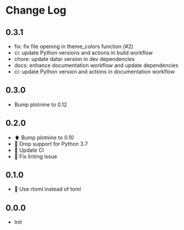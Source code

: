 # Change Log

## 0.3.1

- fix: fix file opening in theme_colors function (#2)
- ci: update Python versions and actions in build workflow
- chore: update datar version in dev dependencies
- docs: enhance documentation workflow and update dependencies
- ci: update Python version and actions in documentation workflow

## 0.3.0

- Bump plotnine to 0.12

## 0.2.0

- ⬆️ Bump plotnine to 0.10
- 📌 Drop support for Python 3.7
- 👷 Update CI
- 🚨 Fix linting issue

## 0.1.0

- 📌 Use rtoml instead of toml

## 0.0.0

- Init
